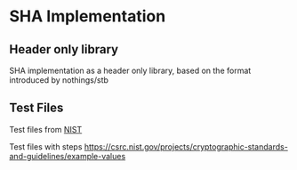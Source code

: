 # SHA Implementation

## Header only library

SHA implementation as a header only library, based on the format introduced by nothings/stb

## Test Files

Test files from [NIST](https://csrc.nist.gov/projects/cryptographic-algorithm-validation-program/secure-hashing)

Test files with steps https://csrc.nist.gov/projects/cryptographic-standards-and-guidelines/example-values
